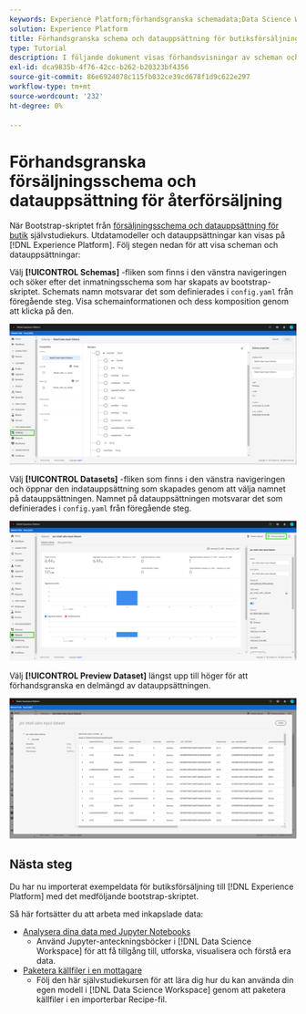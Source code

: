 ```yaml
---
keywords: Experience Platform;förhandsgranska schemadata;Data Science Workspace;populära ämnen
solution: Experience Platform
title: Förhandsgranska schema och datauppsättning för butiksförsäljning
type: Tutorial
description: I följande dokument visas förhandsvisningar av scheman och datauppsättningar på Adobe Experience Platform.
exl-id: dca9835b-4f76-42cc-b262-b20323bf4356
source-git-commit: 86e6924078c115fb032ce39cd678f1d9c622e297
workflow-type: tm+mt
source-wordcount: '232'
ht-degree: 0%

---
```


# Förhandsgranska försäljningsschema och datauppsättning för återförsäljning

När Bootstrap-skriptet från [försäljningsschema och datauppsättning för butik](./create-retails-sales-dataset.md) självstudiekurs. Utdatamodeller och datauppsättningar kan visas på [!DNL Experience Platform]. Följ stegen nedan för att visa scheman och datauppsättningar:

Välj **[!UICONTROL Schemas]** -fliken som finns i den vänstra navigeringen och söker efter det inmatningsschema som har skapats av bootstrap-skriptet. Schemats namn motsvarar det som definierades i `config.yaml` från föregående steg. Visa schemainformationen och dess komposition genom att klicka på den.

![](../images/models-recipes/access-data/schema.PNG)

Välj **[!UICONTROL Datasets]** -fliken som finns i den vänstra navigeringen och öppnar den indatauppsättning som skapades genom att välja namnet på datauppsättningen. Namnet på datauppsättningen motsvarar det som definierades i `config.yaml` från föregående steg.

![](../images/models-recipes/access-data/dataset.PNG)

Välj **[!UICONTROL Preview Dataset]** längst upp till höger för att förhandsgranska en delmängd av datauppsättningen.

![](../images/models-recipes/access-data/preview.PNG)

## Nästa steg

Du har nu importerat exempeldata för butiksförsäljning till [!DNL Experience Platform] med det medföljande bootstrap-skriptet.

Så här fortsätter du att arbeta med inkapslade data:
- [Analysera dina data med Jupyter Notebooks](../jupyterlab/analyze-your-data.md)
   - Använd Jupyter-anteckningsböcker i [!DNL Data Science Workspace] för att få tillgång till, utforska, visualisera och förstå era data.
- [Paketera källfiler i en mottagare](./package-source-files-recipe.md)
   - Följ den här självstudiekursen för att lära dig hur du kan använda din egen modell i [!DNL Data Science Workspace] genom att paketera källfiler i en importerbar Recipe-fil.
